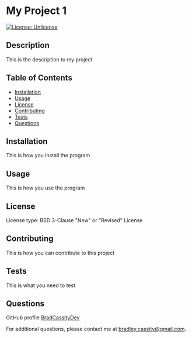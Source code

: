 # My Project 1
  
  [![License: Unlicense](https://img.shields.io/badge/license-Unlicense-blue.svg)](http://unlicense.org/)

  ## Description

  This is the description to my project

  ## Table of Contents

  * [Installation](#installation)
  * [Usage](#usage)
  * [License](#license)
  * [Contributing](#contribution)
  * [Tests](#tests)
  * [Questions](#questions)

  ## Installation

  This is how you install the program

  ## Usage

  This is how you use the program

  ## License

  License type: BSD 3-Clause "New" or "Revised" License

  ## Contributing

  This is how you can contribute to this project

  ## Tests

  This is what you need to test

  ## Questions

  GitHub profile [BradCassityDev](https://github.com/BradCassityDev)

  For additional questions, please contact me at bradley.cassity@gmail.com.

